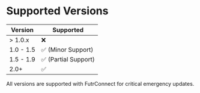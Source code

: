 # Supported Versions

| Version   | Supported                           |
| --------- | ----------------------------------- |
|  > 1.0.x  |               :x:                   |
| 1.0 - 1.5 | :white_check_mark: (Minor Support)  |
| 1.5 - 1.9 | :white_check_mark: (Partial Support)|
|   2.0+    |       :white_check_mark:            |

All versions are supported with FutrConnect for critical emergency updates.
